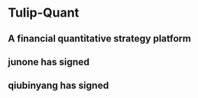 # Tulip-Quant
## A financial quantitative strategy platform
## junone has signed
## qiubinyang has signed
